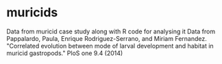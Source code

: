 # muricids
Data from muricid case study along with R code for analysing it 
Data from Pappalardo, Paula, Enrique Rodriguez-Serrano, and Miriam Fernandez. "Correlated evolution between mode of larval development and habitat in muricid gastropods." PloS one 9.4 (2014)

